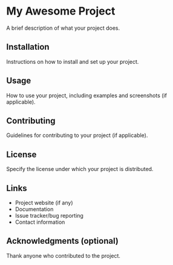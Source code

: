 # My Awesome Project

A brief description of what your project does.

## Installation

Instructions on how to install and set up your project.

## Usage

How to use your project, including examples and screenshots (if applicable).

## Contributing

Guidelines for contributing to your project (if applicable).

## License

Specify the license under which your project is distributed.

## Links

* Project website (if any)
* Documentation
* Issue tracker/bug reporting
* Contact information

## Acknowledgments (optional)

Thank anyone who contributed to the project.
